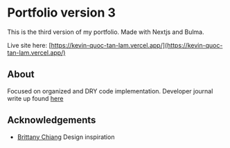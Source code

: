 # Portfolio version 3

This is the third version of my portfolio. Made with Nextjs and Bulma.

Live site here: [https://kevin-quoc-tan-lam.vercel.app/](https://kevin-quoc-tan-lam.vercel.app/)

## About

Focused on organized and DRY code implementation. Developer journal write up found [here](https://github.com/kevin-lambda/kevin-lambda/blob/main/dev_log.md#project-portfolio-v3)

## Acknowledgements

- [Brittany Chiang](https://brittanychiang.com/) Design inspiration
